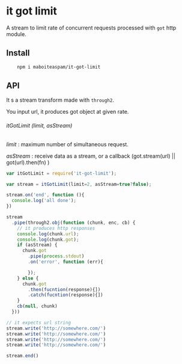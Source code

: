 # it got limit

A stream to limit rate of concurrent requests processed
with `got` http module.

## Install

```sh
    npm i maboiteaspam/it-got-limit
```

## API

It s a stream transform made with `through2`.

You input url, it produces got object at given rate.

###### itGotLimit (limit, asStream)

_limit_ : maximum number of simultaneous request.

_asStream_ : receive data as a stream, or a callback (got.stream(url) || got(url).then(fn) )


```js
var itGotLimit = require('it-got-limit');

var stream = itGotLimit(limit=2, asStream=true?false);

stream.on('end', function (){
  console.log('all done');
})

stream
  .pipe(through2.obj(function (chunk, enc, cb) {
    // it produces http responses
    console.log(chunk.url);
    console.log(chunk.got);
    if (asStream) {
      chunk.got
        .pipe(process.stdout)
        .on('error', function (err){

        });
    } else {
      chunk.got
        .then(fucntion(response){])
        .catch(fucntion(response){])
    }
    cb(null, chunk)
  }))

// it expects url string
stream.write('http://somewhere.com/')
stream.write('http://somewhere.com/')
stream.write('http://somewhere.com/')
stream.write('http://somewhere.com/')

stream.end()

```

